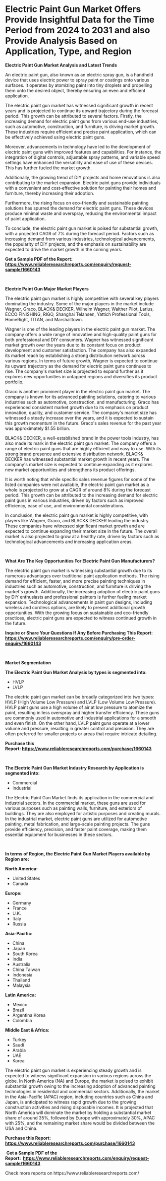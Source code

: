 <p><h1>Electric Paint Gun Market Offers Provide Insightful Data for the Time Period from 2024 to 2031 and also Provide Analysis Based on Application, Type, and Region</h1></p><p><strong>Electric Paint Gun Market Analysis and Latest Trends</strong></p>
<p><p>An electric paint gun, also known as an electric spray gun, is a handheld device that uses electric power to spray paint or coatings onto various surfaces. It operates by atomizing paint into tiny droplets and propelling them onto the desired object, thereby ensuring an even and efficient application.</p><p>The electric paint gun market has witnessed significant growth in recent years and is projected to continue its upward trajectory during the forecast period. This growth can be attributed to several factors. Firstly, the increasing demand for electric paint guns from various end-use industries, such as automotive, construction, and furniture, is driving market growth. These industries require efficient and precise paint application, which can be effectively achieved using electric paint guns.</p><p>Moreover, advancements in technology have led to the development of electric paint guns with improved features and capabilities. For instance, the integration of digital controls, adjustable spray patterns, and variable speed settings have enhanced the versatility and ease of use of these devices. This has further fueled the market growth.</p><p>Additionally, the growing trend of DIY projects and home renovations is also contributing to the market expansion. Electric paint guns provide individuals with a convenient and cost-effective solution for painting their homes and furniture, thereby increasing their adoption.</p><p>Furthermore, the rising focus on eco-friendly and sustainable painting solutions has spurred the demand for electric paint guns. These devices produce minimal waste and overspray, reducing the environmental impact of paint application.</p><p>To conclude, the electric paint gun market is poised for substantial growth, with a projected CAGR of 7% during the forecast period. Factors such as increasing demand from various industries, technological advancements, the popularity of DIY projects, and the emphasis on sustainability are expected to drive the market growth in the coming years.</p></p>
<p><strong>Get a Sample PDF of the Report:&nbsp; <a href="https://www.reliableresearchreports.com/enquiry/request-sample/1660143">https://www.reliableresearchreports.com/enquiry/request-sample/1660143</a></strong></p>
<p>&nbsp;</p>
<p><strong>Electric Paint Gun Major Market Players</strong></p>
<p><p>The electric paint gun market is highly competitive with several key players dominating the industry. Some of the major players in the market include Wagner, Graco, BLACK& DECKER, Wilhelm Wagner, Walther Pilot, Larius, ECCO FINISHING, RIGO, Shanghai Telansen, Yattich Professional Tools, HomeRight, TITAN, and Marshalltown.</p><p>Wagner is one of the leading players in the electric paint gun market. The company offers a wide range of innovative and high-quality paint guns for both professional and DIY consumers. Wagner has witnessed significant market growth over the years due to its constant focus on product development and customer satisfaction. The company has also expanded its market reach by establishing a strong distribution network across various regions. In terms of future growth, Wagner is expected to continue its upward trajectory as the demand for electric paint guns continues to rise. The company's market size is projected to expand further as it explores new opportunities in untapped regions and diversifies its product portfolio.</p><p>Graco is another prominent player in the electric paint gun market. The company is known for its advanced painting solutions, catering to various industries such as automotive, construction, and manufacturing. Graco has experienced consistent market growth due to its emphasis on product innovation, quality, and customer service. The company's market size has witnessed a steady increase over the years, and it is expected to sustain this growth momentum in the future. Graco's sales revenue for the past year was approximately $1.55 billion.</p><p>BLACK& DECKER, a well-established brand in the power tools industry, has also made its mark in the electric paint gun market. The company offers a range of electric paint guns that are highly efficient and easy to use. With its strong brand presence and extensive distribution network, BLACK& DECKER has witnessed substantial market growth in recent years. The company's market size is expected to continue expanding as it explores new market opportunities and strengthens its product offerings.</p><p>It is worth noting that while specific sales revenue figures for some of the listed companies were not available, the electric paint gun market as a whole is projected to grow at a CAGR of around 8% during the forecast period. This growth can be attributed to the increasing demand for electric paint guns in various industries, driven by factors such as improved efficiency, ease of use, and environmental considerations.</p><p>In conclusion, the electric paint gun market is highly competitive, with players like Wagner, Graco, and BLACK& DECKER leading the industry. These companies have witnessed significant market growth and are expected to continue expanding their market size in the future. The overall market is also projected to grow at a healthy rate, driven by factors such as technological advancements and increasing application areas.</p></p>
<p>&nbsp;</p>
<p><strong>What Are The Key Opportunities For Electric Paint Gun Manufacturers?</strong></p>
<p><p>The electric paint gun market is witnessing substantial growth due to its numerous advantages over traditional paint application methods. The rising demand for efficient, faster, and more precise painting techniques in industries such as automotive, construction, and furniture is driving the market's growth. Additionally, the increasing adoption of electric paint guns by DIY enthusiasts and professional painters is further fueling market expansion. Technological advancements in paint gun designs, including wireless and cordless options, are likely to present additional growth opportunities. With the growing focus on sustainable and eco-friendly practices, electric paint guns are expected to witness continued growth in the future.</p></p>
<p><strong>Inquire or Share Your Questions If Any Before Purchasing This Report: <a href="https://www.reliableresearchreports.com/enquiry/pre-order-enquiry/1660143">https://www.reliableresearchreports.com/enquiry/pre-order-enquiry/1660143</a></strong></p>
<p>&nbsp;</p>
<p><strong>Market Segmentation</strong></p>
<p><strong>The Electric Paint Gun Market Analysis by types is segmented into:</strong></p>
<p><ul><li>HVLP</li><li>LVLP</li></ul></p>
<p><p>The electric paint gun market can be broadly categorized into two types: HVLP (High Volume Low Pressure) and LVLP (Low Volume Low Pressure). HVLP paint guns use a high volume of air at low pressure to atomize the paint, resulting in less overspray and higher transfer efficiency. These guns are commonly used in automotive and industrial applications for a smooth and even finish. On the other hand, LVLP paint guns operate at a lower volume and pressure, resulting in greater control and precision. They are often preferred for smaller projects or areas that require intricate detailing.</p></p>
<p><strong>Purchase this Report:&nbsp;<a href="https://www.reliableresearchreports.com/purchase/1660143">https://www.reliableresearchreports.com/purchase/1660143</a></strong></p>
<p>&nbsp;</p>
<p><strong>The Electric Paint Gun Market Industry Research by Application is segmented into:</strong></p>
<p><ul><li>Commercial</li><li>Industrial</li></ul></p>
<p><p>The Electric Paint Gun Market finds its application in the commercial and industrial sectors. In the commercial market, these guns are used for various purposes such as painting walls, furniture, and exteriors of buildings. They are also employed for artistic purposes and creating murals. In the industrial market, electric paint guns are utilized for automotive painting, metal fabrication, and large-scale painting projects. The guns provide efficiency, precision, and faster paint coverage, making them essential equipment for businesses in these sectors.</p></p>
<p>&nbsp;</p>
<p><strong>In terms of Region, the Electric Paint Gun Market Players available by Region are:</strong></p>
<p>
    <p> <strong> North America: </strong>
        <ul>
            <li>United States</li>
            <li>Canada</li>
        </ul>
        </p> 
    <p> <strong> Europe: </strong>
        <ul>
            <li>Germany</li>
            <li>France</li>
            <li>U.K.</li>
            <li>Italy</li>
            <li>Russia</li>
        </ul>
        </p> 
    <p> <strong> Asia-Pacific: </strong>
        <ul>
            <li>China</li>
            <li>Japan</li>
            <li>South Korea</li>
            <li>India</li>
            <li>Australia</li>
            <li>China Taiwan</li>
            <li>Indonesia</li>
            <li>Thailand</li>
            <li>Malaysia</li>
        </ul>
        </p> 
    <p> <strong> Latin America: </strong>
        <ul>
            <li>Mexico</li>
            <li>Brazil</li>
            <li>Argentina Korea</li>
            <li>Colombia</li>
        </ul>
        </p> 
    <p> <strong> Middle East & Africa: </strong>
        <ul>
            <li>Turkey</li>
            <li>Saudi</li>
            <li>Arabia</li>
            <li>UAE</li>
            <li>Korea</li>
        </ul>
    </p>
    </p>
<p><p>The electric paint gun market is experiencing steady growth and is expected to witness significant expansion in various regions across the globe. In North America (NA) and Europe, the market is poised to exhibit substantial growth owing to the increasing adoption of advanced painting technologies in residential and commercial sectors. Additionally, the market in the Asia-Pacific (APAC) region, including countries such as China and Japan, is anticipated to witness rapid growth due to the growing construction activities and rising disposable incomes. It is projected that North America will dominate the market by holding a substantial market share of around 35%, followed by Europe with approximately 30%, APAC with 25%, and the remaining market share would be divided between the USA and China.</p></p>
<p><strong>Purchase this Report: <a href="https://www.reliableresearchreports.com/purchase/1660143">https://www.reliableresearchreports.com/purchase/1660143</a></strong></p>
<p>&nbsp;<strong>Get a Sample PDF of the Report:&nbsp;&nbsp;<a href="https://www.reliableresearchreports.com/enquiry/request-sample/1660143">https://www.reliableresearchreports.com/enquiry/request-sample/1660143</a></strong></p>
<p><strong></strong></p>
<p>Check more reports on https://www.reliableresearchreports.com/</p>